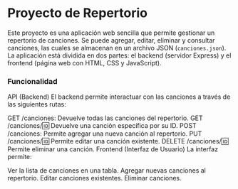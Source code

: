 # Proyecto de Repertorio

Este proyecto es una aplicación web sencilla que permite gestionar un repertorio de canciones. Se puede agregar, editar, eliminar y consultar 
canciones, las cuales se almacenan en un archivo JSON (`canciones.json`). La aplicación está dividida en dos partes: el backend (servidor Express) 
y el frontend (página web con HTML, CSS y JavaScript).


###  Funcionalidad
API (Backend)
El backend permite interactuar con las canciones a través de las siguientes rutas:

GET /canciones: Devuelve todas las canciones del repertorio.
GET /canciones/:id: Devuelve una canción específica por su ID.
POST /canciones: Permite agregar una nueva canción al repertorio.
PUT /canciones/:id: Permite editar una canción existente.
DELETE /canciones/:id: Permite eliminar una canción.
Frontend (Interfaz de Usuario)
La interfaz permite:

Ver la lista de canciones en una tabla.
Agregar nuevas canciones al repertorio.
Editar canciones existentes.
Eliminar canciones.
